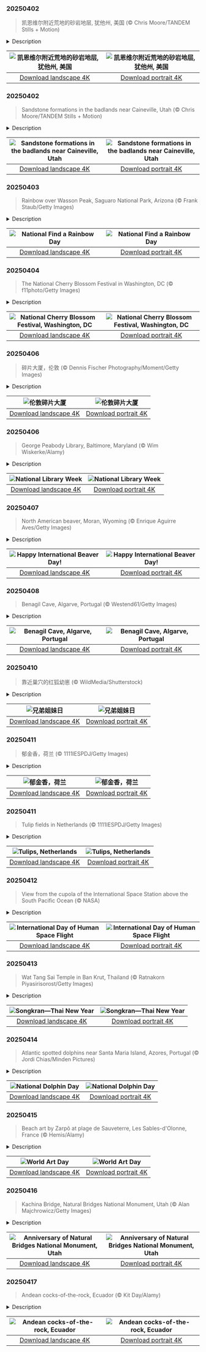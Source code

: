 

### 20250402

> 凯恩维尔附近荒地的砂岩地层, 犹他州, 美国 (© Chris Moore/TANDEM Stills + Motion)

<details>
<summary>Description</summary>

> 蜿蜒起伏的砂岩脊绵延于犹他州凯恩维尔荒地，宛如大自然在石头上绘制的笔触。这些地貌由细粒沉积物构成，最初沉积在古代河流三角洲和内陆海洋中，随后逐渐硬化为岩石。随着时间的推移，侵蚀作用穿透了这些地层，露出流动般的波纹状图案。沉积岩层记录着气候变迁和古老地貌的演变。今日图片中，这片荒凉的土地看似毫无生机，但在早春时节，降雨会让大地铺满紫色和黄色的小花。一天的不同时刻，光影不断变化，展现出不同的角度与风貌，为摄影师和游客提供了丰富的观赏体验。尽管这片崎岖不平的地形大部分仍然保持原始状态，但部分区域地势较为平缓，允许游客在无需剧烈攀爬的情况下轻松探索。
> 
> 荒地广布于除南极洲以外的所有大陆。早期探险者在穿越这些艰难地形时遭遇重重困难，因此赋予它们“荒地”之名。古生物学家经常能在这里发现史前生物的化石遗骸。尽管环境极端，这些土地依然孕育着丰富的生命，包括沙漠植物、蜥蜴和鸟类。
> 
> 

</details>

| ![凯恩维尔附近荒地的砂岩地层, 犹他州, 美国](https://cn.bing.com/th?id=OHR.UtahBadlands_ZH-CN9174002963_UHD.jpg&pid=hp&w=400&h=224&rs=1&c=4) | ![凯恩维尔附近荒地的砂岩地层, 犹他州, 美国](https://cn.bing.com/th?id=OHR.UtahBadlands_ZH-CN9174002963_1080x1920.jpg&pid=hp&w=155&h=315&rs=1&c=4) |
|:---------:|:---------:|
| [Download landscape 4K](https://cn.bing.com/th?id=OHR.UtahBadlands_ZH-CN9174002963_UHD.jpg) | [Download portrait 4K](https://cn.bing.com/th?id=OHR.UtahBadlands_ZH-CN9174002963_1080x1920.jpg) |

### 20250402

> Sandstone formations in the badlands near Caineville, Utah (© Chris Moore/TANDEM Stills + Motion)

<details>
<summary>Description</summary>

> Wavy sandstone ridges stretch across the Caineville Badlands, Utah, resembling nature's brushstrokes on stone. These formations are made of fine-grained sediment that settled in ancient river deltas and inland seas and later hardened into stone. Over time, erosion carved through the layers, exposing flowing, ripple-like patterns. The sedimentary layers tell a story of shifting climates and ancient landscapes. The barren land, seen in today's image, may appear lifeless, but during early spring, rainfall blankets the terrain with tiny purple and yellow flowers. Light and shadow shift throughout the day, offering photographers and visitors various angles. While much of the terrain remains rugged, some areas offer easy access, allowing visitors to explore without strenuous hiking.
> 
> Badlands exist on every continent except Antarctica. Early explorers named them after struggling to navigate harsh terrains. Fossil hunters frequently uncover remnants of prehistoric creatures in the eroded hills. Despite the extreme conditions, these lands support a wide range of life, including desert plants, lizards, and birds.
> 
> 

</details>

| ![Sandstone formations in the badlands near Caineville, Utah](https://cn.bing.com/th?id=OHR.UtahBadlands_EN-US3082813561_UHD.jpg&pid=hp&w=400&h=224&rs=1&c=4) | ![Sandstone formations in the badlands near Caineville, Utah](https://cn.bing.com/th?id=OHR.UtahBadlands_EN-US3082813561_1080x1920.jpg&pid=hp&w=155&h=315&rs=1&c=4) |
|:---------:|:---------:|
| [Download landscape 4K](https://cn.bing.com/th?id=OHR.UtahBadlands_EN-US3082813561_UHD.jpg) | [Download portrait 4K](https://cn.bing.com/th?id=OHR.UtahBadlands_EN-US3082813561_1080x1920.jpg) |

### 20250403

> Rainbow over Wasson Peak, Saguaro National Park, Arizona (© Frank Staub/Getty Images)

<details>
<summary>Description</summary>

> Have you ever spotted a rainbow and felt a little lucky? National Find a Rainbow Day, celebrated today, is all about looking to the sky for that magical mix of sun and rain. Nature's color wheel has long been linked to myths and legends, from Norse gods to the Irish leprechaun's pot of gold. But beyond folklore, the science behind rainbows is just as compelling. The first real explanation came from Theodoric of Freiberg, a German physicist, in 1304. He discovered that rainbows form when sunlight enters a raindrop, bends, reflects inside, and then bends again as it exits. This process splits light into its colors, creating the spectrum we see. The classic 'ROYGBIV' (red, orange, yellow, green, blue, indigo, and violet) doesn't tell the whole story—rainbows contain millions of colors blended together.
> 
> Not all rainbows look the same. Double rainbows occur when a fainter, reversed arc appears above the main one. Moonbows happen at night when moonlight refracts through water droplets. The rare supernumerary rainbow features extra pastel bands inside the primary arc. Today's image features a rainbow over Wasson Peak in Saguaro National Park, Arizona. Against a backdrop of desert cacti and rocky slopes, the vibrant arc stands out in a place where rain is scarce, proving that even the driest landscapes can surprise you.
> 
> 

</details>

| ![National Find a Rainbow Day](https://cn.bing.com/th?id=OHR.SaguaroRainbow_EN-US3149462337_UHD.jpg&pid=hp&w=400&h=224&rs=1&c=4) | ![National Find a Rainbow Day](https://cn.bing.com/th?id=OHR.SaguaroRainbow_EN-US3149462337_1080x1920.jpg&pid=hp&w=155&h=315&rs=1&c=4) |
|:---------:|:---------:|
| [Download landscape 4K](https://cn.bing.com/th?id=OHR.SaguaroRainbow_EN-US3149462337_UHD.jpg) | [Download portrait 4K](https://cn.bing.com/th?id=OHR.SaguaroRainbow_EN-US3149462337_1080x1920.jpg) |

### 20250404

> The National Cherry Blossom Festival in Washington, DC (© f11photo/Getty Images)

<details>
<summary>Description</summary>

> Every spring, Washington, DC, transforms into a sea of pink and white as the cherry trees bloom, marking the return of the National Cherry Blossom Festival. This beloved event commemorates the 1912 gift of 3,000 cherry trees from Tokyo's Mayor Yukio Ozaki to the US, symbolizing the friendship between the two nations.
> 
> This year's festival runs through April 13, with the peak bloom period expected to last four to seven days, depending on the weather. The Tidal Basin is the most popular spot for viewing, offering breathtaking scenes near landmarks like the Jefferson Memorial and the Martin Luther King Jr. Memorial. If you prefer a quieter experience, check out Dumbarton Oaks or the National Arboretum for off-the-beaten-path beauty. Will you be visiting this year? If so, we recommend you arrive early in the morning or in the evening for the best views and fewer crowds. And remember—look, but don't touch! Picking the blossoms is against the law and harms the trees.
> 
> 

</details>

| ![National Cherry Blossom Festival, Washington, DC](https://cn.bing.com/th?id=OHR.CherryBlossomDC_EN-US9897772834_UHD.jpg&pid=hp&w=400&h=224&rs=1&c=4) | ![National Cherry Blossom Festival, Washington, DC](https://cn.bing.com/th?id=OHR.CherryBlossomDC_EN-US9897772834_1080x1920.jpg&pid=hp&w=155&h=315&rs=1&c=4) |
|:---------:|:---------:|
| [Download landscape 4K](https://cn.bing.com/th?id=OHR.CherryBlossomDC_EN-US9897772834_UHD.jpg) | [Download portrait 4K](https://cn.bing.com/th?id=OHR.CherryBlossomDC_EN-US9897772834_1080x1920.jpg) |

### 20250406

> 碎片大厦，伦敦 (© Dennis Fischer Photography/Moment/Getty Images)

<details>
<summary>Description</summary>

> 伦敦天际线中有许多标志性建筑，但没有一座能像碎片大厦一样独具特色。这座玻璃幕墙摩天大楼高达310 米，不仅是英国最高建筑，更成为了现代伦敦的象征。它由意大利建筑师伦佐·皮亚诺设计，他以高科技、轻质且实用的设计风格著称。受教堂尖塔和船桅的启发，他构想出一座线条流畅、逐渐收窄的建筑，能够反射不断变化的天空。大厦于2009 年开始建设，并于2012 年正式落成，成为西欧最高的摩天大楼。
> 
> 碎片大厦坐落于曾经的南华克塔旧址，如今已成为商业、奢华和全景观赏的中心。大楼共有95 层（其中仅72 层可居住），内部设有办公区、餐厅、五星级香格里拉酒店，以及伦敦一些最昂贵的公寓。可持续发展理念也融入了其设计之中，建筑采用高效能源系统，包括冷热电联产系统，使其不仅仅是一座闪耀的城市地标，更是一座注重环保的现代建筑。
> 
> 

</details>

| ![伦敦碎片大厦](https://cn.bing.com/th?id=OHR.ShardLondon2025_ZH-CN0722863055_UHD.jpg&pid=hp&w=400&h=224&rs=1&c=4) | ![伦敦碎片大厦](https://cn.bing.com/th?id=OHR.ShardLondon2025_ZH-CN0722863055_1080x1920.jpg&pid=hp&w=155&h=315&rs=1&c=4) |
|:---------:|:---------:|
| [Download landscape 4K](https://cn.bing.com/th?id=OHR.ShardLondon2025_ZH-CN0722863055_UHD.jpg) | [Download portrait 4K](https://cn.bing.com/th?id=OHR.ShardLondon2025_ZH-CN0722863055_1080x1920.jpg) |

### 20250406

> George Peabody Library, Baltimore, Maryland (© Wim Wiskerke/Alamy)

<details>
<summary>Description</summary>

> Libraries are magical places. They are home to books full of stories and knowledge, provide easy access to resources that might not be affordable for all, and offer spaces for book clubs, author talks, and other social gatherings. Without a doubt, our society benefits from libraries in several ways. To motivate people to read and take advantage of these institutions, the National Book Committee initiated an event series. The first National Library Week was celebrated in 1958 with the action slogan, 'Wake Up and Read!' This year, the annual National Library Week starts on April 6, which coincides with National Library Day. Some libraries will amaze us not only with their collection of books but also with their architecture. The George Peabody Library at Johns Hopkins University in Baltimore has earned the prestigious nickname, 'the cathedral of books.' Take today's image as inspiration for the theme of the 2025 National Library Week: 'Drawn to the Library.'
> 
> 
> 
> 

</details>

| ![National Library Week](https://cn.bing.com/th?id=OHR.PeabodyBaltimore_EN-US0036943577_UHD.jpg&pid=hp&w=400&h=224&rs=1&c=4) | ![National Library Week](https://cn.bing.com/th?id=OHR.PeabodyBaltimore_EN-US0036943577_1080x1920.jpg&pid=hp&w=155&h=315&rs=1&c=4) |
|:---------:|:---------:|
| [Download landscape 4K](https://cn.bing.com/th?id=OHR.PeabodyBaltimore_EN-US0036943577_UHD.jpg) | [Download portrait 4K](https://cn.bing.com/th?id=OHR.PeabodyBaltimore_EN-US0036943577_1080x1920.jpg) |

### 20250407

> North American beaver, Moran, Wyoming (© Enrique Aguirre Aves/Getty Images)

<details>
<summary>Description</summary>

> Today, we celebrate International Beaver Day! Established in 2009 by Beavers Wetlands & Wildlife, this day highlights the vital role beavers play in our ecosystems. Beavers are remarkable creatures known for their dam-building skills, which create wetlands, benefiting numerous species. As North America's largest rodents, they can grow up to 3 feet long, not including their distinctive flat tails. Their continuously growing teeth, with thick enamel giving them an orange hue, are essential tools for gnawing on trees—a behavior that maintains both their dental health and their environment. No wonder their strong choppers make them one of nature's best engineers. Who knew a furry little architect could have such a big impact on nature?
> 
> 
> 
> 

</details>

| ![Happy International Beaver Day!](https://cn.bing.com/th?id=OHR.BeaverDay_EN-US0090956170_UHD.jpg&pid=hp&w=400&h=224&rs=1&c=4) | ![Happy International Beaver Day!](https://cn.bing.com/th?id=OHR.BeaverDay_EN-US0090956170_1080x1920.jpg&pid=hp&w=155&h=315&rs=1&c=4) |
|:---------:|:---------:|
| [Download landscape 4K](https://cn.bing.com/th?id=OHR.BeaverDay_EN-US0090956170_UHD.jpg) | [Download portrait 4K](https://cn.bing.com/th?id=OHR.BeaverDay_EN-US0090956170_1080x1920.jpg) |

### 20250408

> Benagil Cave, Algarve, Portugal (© Westend61/Getty Images)

<details>
<summary>Description</summary>

> Tucked along the Algarve coast in Portugal is the Benagil Cave, carved by the relentless power of the sea. Called Algar de Benagil in Portuguese, this sea cave, seen in today's image, draws adventurers, photographers, and nature enthusiasts from across the world. With its limestone walls, circular skylight, and turquoise waters, its interior looks like a natural cathedral.
> 
> Benagil Cave wasn't sculpted overnight—it was formed over millions of years by coastal erosion, shaped mostly by waves, currents, and tides. The cave's most distinctive feature is its 'eye,' a natural opening in the ceiling that bathes the interior in sunlight, creating a stunning interplay of light and shadow. The cave is located near Benagil, a village on the Atlantic coast in the municipality of Lagoa. Until the late 20th century, Benagil was a traditional fishing village, with its economy deeply rooted in ocean fishing. Over the years, it has transformed into a thriving tourist destination, thanks in part to its beach, Praia de Benagil. The region, including the Benagil Cave, showcases a perfect harmony of nature's wonders and the charms of Portugal's coastline.
> 
> 

</details>

| ![Benagil Cave, Algarve, Portugal](https://cn.bing.com/th?id=OHR.LagoaPortugal_EN-US2211601955_UHD.jpg&pid=hp&w=400&h=224&rs=1&c=4) | ![Benagil Cave, Algarve, Portugal](https://cn.bing.com/th?id=OHR.LagoaPortugal_EN-US2211601955_1080x1920.jpg&pid=hp&w=155&h=315&rs=1&c=4) |
|:---------:|:---------:|
| [Download landscape 4K](https://cn.bing.com/th?id=OHR.LagoaPortugal_EN-US2211601955_UHD.jpg) | [Download portrait 4K](https://cn.bing.com/th?id=OHR.LagoaPortugal_EN-US2211601955_1080x1920.jpg) |

### 20250410

> 靠近巢穴的红狐幼崽 (© WildMedia/Shutterstock)

<details>
<summary>Description</summary>

> 每年4月10日，童年的争吵、玩笑、抢玩具的回忆便浮现脑海。今天是兄弟姐妹日，这是一个感恩那些曾经告状、争夺玩具，却依然是你最坚定支持者的人的日子。尽管兄弟姐妹日尚未成为官方法定节日，但它已在多个国家得到认可。该节日由克劳迪娅·埃瓦特创立，以纪念她已故的兄弟姐妹。自1995 年以来，兄弟姐妹日基金会一直致力于推广这一节日，以庆祝兄弟姐妹之间独特的联系。
> 
> 手足之情并非人类独有，野生动物之间同样存在深厚的兄弟姐妹关系！ 今日图片中的红狐幼崽，将手足间的竞争与合作提升到了全新的高度。小狐狸出生时双眼紧闭、毫无自理能力，母亲悉心守护，父亲则外出捕食。可一旦它们睁开双眼、四肢变得有力，真正的乐趣才正式开始。兄弟姐妹间的嬉戏至关重要，不仅锻炼捕猎技巧和社交能力，也让成长过程充满趣味。摔跤、猛扑，甚至伏击，这些看似玩闹的行为，实则是训练的一部分。幼崽们模仿彼此的动作，试探彼此的底线，并在团队合作中培养敏锐的本能。所以，在这个兄弟姐妹日，不妨向这些小动物们学习：拥抱混乱，享受乐趣，或许就这一次，让兄弟姐妹吃掉最后一块点心吧！
> 
> 

</details>

| ![兄弟姐妹日](https://cn.bing.com/th?id=OHR.LittleFoxes_ZH-CN8622806156_UHD.jpg&pid=hp&w=400&h=224&rs=1&c=4) | ![兄弟姐妹日](https://cn.bing.com/th?id=OHR.LittleFoxes_ZH-CN8622806156_1080x1920.jpg&pid=hp&w=155&h=315&rs=1&c=4) |
|:---------:|:---------:|
| [Download landscape 4K](https://cn.bing.com/th?id=OHR.LittleFoxes_ZH-CN8622806156_UHD.jpg) | [Download portrait 4K](https://cn.bing.com/th?id=OHR.LittleFoxes_ZH-CN8622806156_1080x1920.jpg) |

### 20250411

> 郁金香，荷兰 (© 1111IESPDJ/Getty Images)

<details>
<summary>Description</summary>

> 从著名的郁金香花田到世界上最大的花卉拍卖市场，荷兰与郁金香的渊源悠久。有趣的是，郁金香的原产地并非荷兰。这些绚丽的花朵最早于 16 世纪末由奥斯曼帝国传入荷兰。到了 17 世纪，郁金香的价值飙升，甚至一颗郁金香球茎的价格曾超过一栋房屋。这一时期被称为“郁金香狂热”，常被视为是最早有记录的金融泡沫之一。1637 年价格崩盘后，许多人一夜破产，但荷兰人对郁金香的喜爱却从未消退。
> 
> 最著名的郁金香花田，如今日图片中展示的壮观景象，主要分布在阿姆斯特丹郊外的博尔伦斯特雷克（花卉区）等地。红、黄、粉、紫等色彩斑斓的郁金香花海绵延至天际。另一处不可错过的赏花胜地是位于利瑟的库肯霍夫公园，这是世界上最著名的花卉公园，每年春天仅开放数周，展示超过七百万株花卉，包括稀有和异国品种的郁金香。公园的花卉设计每年都会变化，因此每次参观都会带来全新的体验。如果错过了郁金香的花期，也无需遗憾。荷兰的郁金香产业全年保持繁荣，这一点在阿尔斯梅尔花卉拍卖市场体现得尤为明显，作为全球最大的花卉交易市场，这里每天有数百万朵鲜花，包括郁金香，被买卖并运往世界各地，为无数家庭带去缤纷色彩和春天的气息。
> 
> 

</details>

| ![郁金香，荷兰](https://cn.bing.com/th?id=OHR.TulipsWindmill_ZH-CN0665142956_UHD.jpg&pid=hp&w=400&h=224&rs=1&c=4) | ![郁金香，荷兰](https://cn.bing.com/th?id=OHR.TulipsWindmill_ZH-CN0665142956_1080x1920.jpg&pid=hp&w=155&h=315&rs=1&c=4) |
|:---------:|:---------:|
| [Download landscape 4K](https://cn.bing.com/th?id=OHR.TulipsWindmill_ZH-CN0665142956_UHD.jpg) | [Download portrait 4K](https://cn.bing.com/th?id=OHR.TulipsWindmill_ZH-CN0665142956_1080x1920.jpg) |

### 20250411

> Tulip fields in Netherlands (© 1111IESPDJ/Getty Images)

<details>
<summary>Description</summary>

> From the famous tulip fields to the world's largest flower auction, the Netherlands and tulips go a long way back. Tulips didn't originate here. These beauties arrived in the country in the late 16th century, brought from the Ottoman Empire. By the 17th century, they became so valuable that a single bulb could cost more than a house. This period, known as 'tulip mania,' is considered one of the first recorded financial bubbles. When prices crashed in 1637, fortunes were lost, but the love for tulips remained.
> 
> The most famous tulip fields, like the ones pictured here, are found in regions such as the Bollenstreek (Bulb Region), just outside Amsterdam. Rows of red, yellow, pink, and purple stretch as far as the eye can see. Then there's Keukenhof, in Lisse, the world's most famous flower park, open only for a few weeks each spring. It showcases over 7 million flowering bulbs, including rare and exotic tulip varieties. The designs change every year, so no two visits are ever the same. If you miss the bloom, don't worry—the Netherlands keeps its tulip industry thriving year-round. The Dutch take their tulips seriously, and nowhere is this more evident than at the Aalsmeer Flower Auction, the largest flower market in the world. Here, millions of flowers, including tulips, are bought and sold daily, making their way to homes across the globe.
> 
> 

</details>

| ![Tulips, Netherlands](https://cn.bing.com/th?id=OHR.TulipsWindmill_EN-US8114977846_UHD.jpg&pid=hp&w=400&h=224&rs=1&c=4) | ![Tulips, Netherlands](https://cn.bing.com/th?id=OHR.TulipsWindmill_EN-US8114977846_1080x1920.jpg&pid=hp&w=155&h=315&rs=1&c=4) |
|:---------:|:---------:|
| [Download landscape 4K](https://cn.bing.com/th?id=OHR.TulipsWindmill_EN-US8114977846_UHD.jpg) | [Download portrait 4K](https://cn.bing.com/th?id=OHR.TulipsWindmill_EN-US8114977846_1080x1920.jpg) |

### 20250412

> View from the cupola of the International Space Station above the South Pacific Ocean (© NASA)

<details>
<summary>Description</summary>

> Not so long ago, humanity took its first step beyond Earth. For thousands of years, we gazed at the stars, dreaming of what lay beyond. Then, on April 12, 1961, one man left the planet and changed history forever. That morning, Soviet pilot Yuri Gagarin climbed into a small, spherical spacecraft named Vostok 1. The countdown began. The engines ignited. As the rocket roared toward the sky, he called out, 'Poyekhali!'—'Let's go!' And just like that, Earth had its first space traveler.
> 
> For 108 minutes, Gagarin orbited the planet, watching the world from a view no human had ever seen before. When he landed safely back on Earth, everything had changed. Humanity had entered the Space Age. His flight sparked the race to the Moon, the dream of living on Mars, and much more. Decades later, in honor of his achievement, the United Nations declared April 12 as the International Day of Human Space Flight. Pictured here is the view from the cupola of the International Space Station, showing the vast South Pacific Ocean. It is a reminder of how small Earth is in the grand cosmos—and how far human spaceflight has taken us.
> 
> 

</details>

| ![International Day of Human Space Flight](https://cn.bing.com/th?id=OHR.SpaceFlight_EN-US8143075629_UHD.jpg&pid=hp&w=400&h=224&rs=1&c=4) | ![International Day of Human Space Flight](https://cn.bing.com/th?id=OHR.SpaceFlight_EN-US8143075629_1080x1920.jpg&pid=hp&w=155&h=315&rs=1&c=4) |
|:---------:|:---------:|
| [Download landscape 4K](https://cn.bing.com/th?id=OHR.SpaceFlight_EN-US8143075629_UHD.jpg) | [Download portrait 4K](https://cn.bing.com/th?id=OHR.SpaceFlight_EN-US8143075629_1080x1920.jpg) |

### 20250413

> Wat Tang Sai Temple in Ban Krut, Thailand (© Ratnakorn Piyasirisorost/Getty Images)

<details>
<summary>Description</summary>

> New Year celebrations don't always come with fireworks—sometimes, they come with buckets and a nationwide water splash fest! Thailand's Songkran festival is a unique mix of spiritual traditions and all-out water fights. Held from April 13 to 15 this year, the holiday is deeply rooted in Buddhist customs and focuses on cleansing and starting afresh. During this time, people visit temples, offer food to monks, and pour scented water over Buddha statues and elders' hands as a sign of respect. Meanwhile, the streets turn into water battlegrounds, with locals and tourists alike getting soaked in the spirit of renewal. Traditional parades roll through the lanes, and in some places, the 'Lady Songkran' or 'Miss Songkran' contest steals the show, with contestants dressed in stunning Thai outfits.
> 
> Those seeking a calmer way to celebrate might consider visiting Wat Tang Sai Temple in the village of Ban Krut, seen in today's image. Perched on Thong Chai Mountain, this temple complex is home to a 43-foot-tall Buddha statue and Thai-style pagodas. Built in 1996 to honor King Bhumibol Adulyadej (Rama IX) on his 50th year of reign, it remains an important spiritual site. With stunning coastline views, Wat Tang Sai offers a peaceful setting to meditate and feel the vibrations of Buddhist chants.
> 
> 

</details>

| ![Songkran—Thai New Year](https://cn.bing.com/th?id=OHR.ThailandPagodas_EN-US8039751329_UHD.jpg&pid=hp&w=400&h=224&rs=1&c=4) | ![Songkran—Thai New Year](https://cn.bing.com/th?id=OHR.ThailandPagodas_EN-US8039751329_1080x1920.jpg&pid=hp&w=155&h=315&rs=1&c=4) |
|:---------:|:---------:|
| [Download landscape 4K](https://cn.bing.com/th?id=OHR.ThailandPagodas_EN-US8039751329_UHD.jpg) | [Download portrait 4K](https://cn.bing.com/th?id=OHR.ThailandPagodas_EN-US8039751329_1080x1920.jpg) |

### 20250414

> Atlantic spotted dolphins near Santa Maria Island, Azores, Portugal (© Jordi Chias/Minden Pictures)

<details>
<summary>Description</summary>

> Dolphins don't need a calendar to celebrate—but we do! National Dolphin Day, on April 14, reminds us to appreciate these smart and downright fascinating marine mammals. From leaping through waves to chatting in clicks and whistles, dolphins are all about social life. They often travel in pods and love to check out passing boats whenever they get the chance. But pollution and overfishing threaten their survival, and they need our help. National Dolphin Day is a chance to learn, take action, and—if you're lucky—see these creatures in their natural habitat.
> 
> Take the Atlantic spotted dolphin—the star of today's image—known for the spots on its body, which multiply and become denser with age. You'll find them in the warm temperate and tropical waters of the Atlantic, hunting fish in coordinated groups. Their speed and agility make them efficient hunters—and a thrill to watch. The United States is home to several species, including the bottlenose, common, Risso's, and spinner dolphins. Each species helps maintain the ocean's balance, highlighting the need to conserve their habitat.
> 
> 

</details>

| ![National Dolphin Day](https://cn.bing.com/th?id=OHR.SpottedDolphins_EN-US0872892049_UHD.jpg&pid=hp&w=400&h=224&rs=1&c=4) | ![National Dolphin Day](https://cn.bing.com/th?id=OHR.SpottedDolphins_EN-US0872892049_1080x1920.jpg&pid=hp&w=155&h=315&rs=1&c=4) |
|:---------:|:---------:|
| [Download landscape 4K](https://cn.bing.com/th?id=OHR.SpottedDolphins_EN-US0872892049_UHD.jpg) | [Download portrait 4K](https://cn.bing.com/th?id=OHR.SpottedDolphins_EN-US0872892049_1080x1920.jpg) |

### 20250415

> Beach art by Zarpõ at plage de Sauveterre, Les Sables-d'Olonne, France (© Hemis/Alamy)

<details>
<summary>Description</summary>

> What if we celebrated World Art Day with our feet in the sand? Created by the International Association of Art in honor of Leonardo da Vinci's birthday, this day promotes creativity in all its forms. This is exactly what artist Zarpõ did on the beach at Sauveterre, in Vendée, France. He sculpted a gigantic work, playing with natural curves and patterns to create an unforgettable spectacle.
> 
> Zarpõ, aka 'Le Jardinier de la Plage,' creates his art with just the wind, the sand, and a huge dose of talent. Here, each line drawn tells a story, each motif interacts with the environment. But this art has one golden rule: It is ephemeral. In a few hours, the tide will have erased everything.
> 
> 

</details>

| ![World Art Day](https://cn.bing.com/th?id=OHR.BeachArt_EN-US0911239616_UHD.jpg&pid=hp&w=400&h=224&rs=1&c=4) | ![World Art Day](https://cn.bing.com/th?id=OHR.BeachArt_EN-US0911239616_1080x1920.jpg&pid=hp&w=155&h=315&rs=1&c=4) |
|:---------:|:---------:|
| [Download landscape 4K](https://cn.bing.com/th?id=OHR.BeachArt_EN-US0911239616_UHD.jpg) | [Download portrait 4K](https://cn.bing.com/th?id=OHR.BeachArt_EN-US0911239616_1080x1920.jpg) |

### 20250416

> Kachina Bridge, Natural Bridges National Monument, Utah (© Alan Majchrowicz/Getty Images)

<details>
<summary>Description</summary>

> Within the remote canyons of southeastern Utah, Natural Bridges National Monument highlights the power of erosion and the passage of time. Shaped by the relentless forces of wind and water, this monument features three magnificent natural bridges—Sipapu, Kachina, and Owachomo. These bridges were named to honor the Ancestral Puebloans who once lived here. Sipapu is the largest bridge, with a massive opening that could almost fit the dome of the United States Capitol. Kachina, pictured here, is equidistant from Sipapu and Owachomo. It was named after the petroglyphs and pictographs found at its base. Owachomo is believed to be the oldest of the three. Its thin, arching structure suggests it may eventually collapse.
> 
> Recognizing the significance of these natural wonders, President Theodore Roosevelt designated Natural Bridges as Utah's first national monument on this day in 1908. Today, it remains a place of awe and solitude, where visitors can hike beneath the soaring bridges, gaze at some of the darkest night skies in the country, and step back into a landscape sculpted over millions of years.
> 
> 

</details>

| ![Anniversary of Natural Bridges National Monument, Utah](https://cn.bing.com/th?id=OHR.KachinaBridge_EN-US1000475196_UHD.jpg&pid=hp&w=400&h=224&rs=1&c=4) | ![Anniversary of Natural Bridges National Monument, Utah](https://cn.bing.com/th?id=OHR.KachinaBridge_EN-US1000475196_1080x1920.jpg&pid=hp&w=155&h=315&rs=1&c=4) |
|:---------:|:---------:|
| [Download landscape 4K](https://cn.bing.com/th?id=OHR.KachinaBridge_EN-US1000475196_UHD.jpg) | [Download portrait 4K](https://cn.bing.com/th?id=OHR.KachinaBridge_EN-US1000475196_1080x1920.jpg) |

### 20250417

> Andean cocks-of-the-rock, Ecuador (© Kit Day/Alamy)

<details>
<summary>Description</summary>

> If fashion had a bird ambassador, the cock-of-the-rock would steal the spotlight. The males look like they're wearing a bright orange-red costume, complete with a huge crest that almost covers their beak. With its bold colors, this native South American bird isn't just about looks—it's got the moves too. The Andean and Guianan cock-of-the-rock are renowned for their theatrical courtship dances, making them true head-turners of the feathered kingdom. Females are far less flashy, with brownish feathers that help them stay hidden. During the mating season, males gather in leks—noisy display arenas—where they hop, squawk, and shake their heads in an effort to impress a female. She watches, picks the best dancer, mates, and then flies off to build a concave, cup-shaped mud nest on a rocky surface.
> 
> The female typically lays two white eggs and incubates them for 25 to 28 days, raising the chicks on her own. The Andean cock-of-the-rock thrives in the cloud forests of the Andes, favoring dense, fruit-rich areas in Venezuela, Colombia, Ecuador, Peru, and Bolivia. As a frugivore, it primarily eats fruit and helps spread seeds throughout its habitat. It occasionally consumes insects and small vertebrates.
> 
> 

</details>

| ![Andean cocks-of-the-rock, Ecuador](https://cn.bing.com/th?id=OHR.EcuadorBird_EN-US1037921621_UHD.jpg&pid=hp&w=400&h=224&rs=1&c=4) | ![Andean cocks-of-the-rock, Ecuador](https://cn.bing.com/th?id=OHR.EcuadorBird_EN-US1037921621_1080x1920.jpg&pid=hp&w=155&h=315&rs=1&c=4) |
|:---------:|:---------:|
| [Download landscape 4K](https://cn.bing.com/th?id=OHR.EcuadorBird_EN-US1037921621_UHD.jpg) | [Download portrait 4K](https://cn.bing.com/th?id=OHR.EcuadorBird_EN-US1037921621_1080x1920.jpg) |